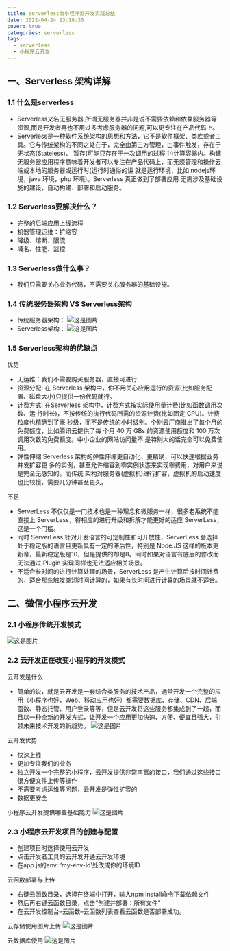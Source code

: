 ```yaml
---
title: serverless及小程序云开发实践总结
date: 2022-04-24 13:18:36  
cover: true  
categories: serverless   
tags: 
  - serverless
  - 小程序云开发
---
```


## 一、Serverless 架构详解

### 1.1 什么是serverless
- Serverless又名无服务器,所谓无服务器并非是说不需要依赖和依靠服务器等资源,而是开发者再也不用过多考虑服务器的问题,可以更专注在产品代码上。
- Serverless是一种软件系统架构的思想和方法，它不是软件框架、类库或者工具。它与传统架构的不同之处在于，完全由第三方管理，由事件触发，存在于无状态(Stateless)、 暂存(可能只存在于一次调用的过程中)计算容器内。构建无服务器应用程序意味着开发者可以专注在产品代码上，而无须管理和操作云端或本地的服务器或运行时(运行时通俗的讲 就是运行环境，比如 nodejs环境，java 环境，php 环境)。Serverless 真正做到了部署应用 无需涉及基础设施的建设，自动构建、部署和启动服务。

### 1.2 Serverless要解决什么？
- 完整的后端应用上线流程
- 机器管理运维：扩缩容
- 降级、熔断、限流
- 域名、性能、监控

### 1.3 Serverless做什么事？
- 我们只需要关心业务代码，不需要关心服务器的基础设施。

### 1.4 传统服务器架构 VS Serverless架构
- 传统服务器架构：
  ![这是图片](/img/424/ct.png "Magic Gardens")
- Serverless架构：
  ![这是图片](/img/424/sl.png "Magic Gardens")

### 1.5 Serverless架构的优缺点
优势
- 无运维：我们不需要购买服务器，直接可进行
- 资源分配: 在 Serverless 架构中，你不用关心应用运行的资源(比如服务配置、磁盘大小)只提供一份代码就行。
- 计费方式: 在Serverless 架构中，计费方式按实际使用量计费(比如函数调用次数、运 行时长)，不按传统的执行代码所需的资源计费(比如固定 CPU)。计费粒度也精确到了毫 秒级，而不是传统的小时级别。个别云厂商推出了每个月的免费额度，比如腾讯云提供了每 个月 40 万 GBs 的资源使用额度和 100 万次调用次数的免费额度。中小企业的网站访问量不 是特别大的话完全可以免费使用。
- 弹性伸缩:Serverless 架构的弹性伸缩更自动化、更精确，可以快速根据业务并发扩容更 多的实例，甚至允许缩容到零实例状态来实现零费用，对用户来说是完全无感知的。而传统 架构对服务器(虚拟机)进行扩容，虚拟机的启动速度也比较慢，需要几分钟甚至更久。  

不足
- ServerLess 不仅仅是一门技术也是一种理念和微服务一样，很多老系统不能直接上 ServerLess，得相应的进行升级和拆解才能更好的适应 ServerLess，这是一个门槛。
- 同时 ServerLess 针对开发语言的可定制性和可开放性，ServerLess 会选择处于稳定版的语言且更新具有一定的滞后性，特别是 Node.JS 这样的版本更新帝，最新稳定版是10，但是提供的却是8。同时如果对语言有底层的修改而无法通过 Plugin 实现同样也无法适应相关场景。
- 不适合长时间的进行计算处理的场景，ServerLess 是产生计算后按时间计费的，适合那些触发类短时间计算的，如果有长时间进行计算的场景就不适合。

## 二、微信小程序云开发
### 2.1 小程序传统开发模式
![这是图片](/img/424/ct2.png "Magic Gardens")
### 2.2 云开发正在改变小程序的开发模式
云开发是什么
- 简单的说，就是云开发是一套综合类服务的技术产品，通常开发一个完整的应用（小程序也好，Web、移动应用也好）都需要数据库、存储、CDN、后端函数、静态托管、用户登录等等，但是云开发将这些服务都集成到了一起，而且以一种全新的开发方式，让开发一个应用更加快速、方便、便宜且强大，引领未来技术开发的新趋势。
  ![这是图片](/img/424/ykf.png "Magic Gardens")    

云开发优势
- 快速上线
- 更加专注我们的业务
- 独立开发一个完整的小程序，云开发提供非常丰富的接口，我们通过这些接口很方便文件上传等操作
- 不需要考虑运维等问题，云开发是弹性扩容的
- 数据更安全

小程序云开发提供哪些基础能力
![这是图片](/img/424/ykf2.png "Magic Gardens")

### 2.3 小程序云开发项目的创建与配置
- 创建项目时选择使用云开发
- 点击开发者工具的云开发开通云开发环境
- 在app.js的env: ‘my-env-id’处改成你的环境ID

云函数部署与上传
- 右键云函数目录，选择在终端中打开，输入npm install命令下载依赖文件
- 然后再右键云函数目录，点击“创建并部署：所有文件”
- 在云开发控制台–云函数–云函数列表查看云函数是否部署成功。

云存储使用图片上传
![这是图片](/img/424/cc.png "Magic Gardens")  

云数据库使用
![这是图片](/img/424/sjk.png "Magic Gardens") 

